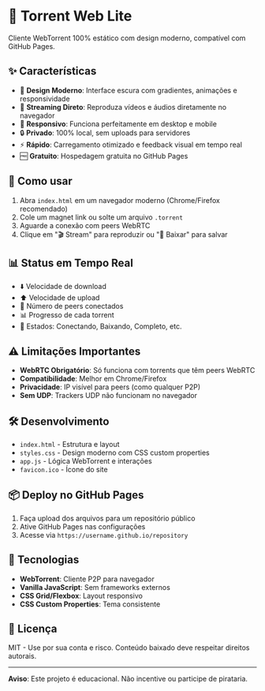 # 🌊 Torrent Web Lite

Cliente WebTorrent 100% estático com design moderno, compatível com GitHub Pages.

## ✨ Características

- 🎨 **Design Moderno**: Interface escura com gradientes, animações e responsividade
- 🚀 **Streaming Direto**: Reproduza vídeos e áudios diretamente no navegador
- 📱 **Responsivo**: Funciona perfeitamente em desktop e mobile
- 🔒 **Privado**: 100% local, sem uploads para servidores
- ⚡ **Rápido**: Carregamento otimizado e feedback visual em tempo real
- 🆓 **Gratuito**: Hospedagem gratuita no GitHub Pages

## 🚀 Como usar

1. Abra `index.html` em um navegador moderno (Chrome/Firefox recomendado)
2. Cole um magnet link ou solte um arquivo `.torrent`
3. Aguarde a conexão com peers WebRTC
4. Clique em "🎬 Stream" para reproduzir ou "💾 Baixar" para salvar

## 📊 Status em Tempo Real

- ⬇️ Velocidade de download
- ⬆️ Velocidade de upload
- 👥 Número de peers conectados
- 📊 Progresso de cada torrent
- 🔄 Estados: Conectando, Baixando, Completo, etc.

## ⚠️ Limitações Importantes

- **WebRTC Obrigatório**: Só funciona com torrents que têm peers WebRTC
- **Compatibilidade**: Melhor em Chrome/Firefox
- **Privacidade**: IP visível para peers (como qualquer P2P)
- **Sem UDP**: Trackers UDP não funcionam no navegador

## 🛠️ Desenvolvimento

- `index.html` - Estrutura e layout
- `styles.css` - Design moderno com CSS custom properties
- `app.js` - Lógica WebTorrent e interações
- `favicon.ico` - Ícone do site

## 📦 Deploy no GitHub Pages

1. Faça upload dos arquivos para um repositório público
2. Ative GitHub Pages nas configurações
3. Acesse via `https://username.github.io/repository`

## 🔧 Tecnologias

- **WebTorrent**: Cliente P2P para navegador
- **Vanilla JavaScript**: Sem frameworks externos
- **CSS Grid/Flexbox**: Layout responsivo
- **CSS Custom Properties**: Tema consistente

## 📝 Licença

MIT - Use por sua conta e risco. Conteúdo baixado deve respeitar direitos autorais.

---

**Aviso**: Este projeto é educacional. Não incentive ou participe de pirataria.
